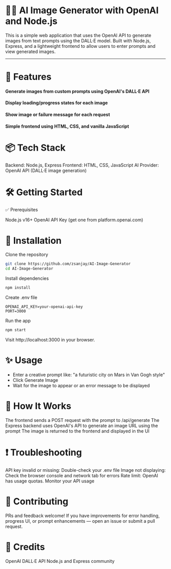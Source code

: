 # 🧠🎨 AI Image Generator with OpenAI and Node.js
This is a simple web application that uses the OpenAI API to generate images from text prompts using the DALL·E model. Built with Node.js, Express, and a lightweight frontend to allow users to enter prompts and view generated images.

-----

# 🚀 Features

#### Generate images from custom prompts using OpenAI's DALL·E API
#### Display loading/progress states for each image
#### Show image or failure message for each request
#### Simple frontend using HTML, CSS, and vanilla JavaScript


# 📦 Tech Stack

Backend: Node.js, Express
Frontend: HTML, CSS, JavaScript
AI Provider: OpenAI API (DALL·E image generation)


# 🛠️ Getting Started

✅ Prerequisites

Node.js v16+
OpenAI API Key (get one from platform.openai.com)


# 🔧 Installation

Clone the repository

```bash
git clone https://github.com/zsanjay/AI-Image-Generator
cd AI-Image-Generator
```

Install dependencies

```bash
npm install
```

Create .env file

```env
OPENAI_API_KEY=your-openai-api-key
PORT=3000
```

Run the app

```bash
npm start
```

Visit http://localhost:3000 in your browser.


# ✨ Usage

<ul>
  <li>Enter a creative prompt like: "a futuristic city on Mars in Van Gogh style"</li>
  <li>Click Generate Image</li>
  <li>Wait for the image to appear or an error message to be displayed</li>
</ul>


# 🧠 How It Works

The frontend sends a POST request with the prompt to /api/generate
The Express backend uses OpenAI's API to generate an image URL using the prompt
The image is returned to the frontend and displayed in the UI


# ❗ Troubleshooting

API key invalid or missing: Double-check your .env file
Image not displaying: Check the browser console and network tab for errors
Rate limit: OpenAI has usage quotas. Monitor your API usage

# 🤝 Contributing
PRs and feedback welcome! If you have improvements for error handling, progress UI, or prompt enhancements — open an issue or submit a pull request.


# 🙌 Credits

OpenAI DALL·E API
Node.js and Express community
